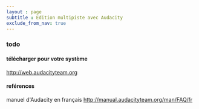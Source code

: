 ```yaml
---
layout : page  
subtitle : Edition multipiste avec Audacity
exclude_from_nav: true  
---
```


### todo

#### télécharger pour votre système
http://web.audacityteam.org

#### reférences
manuel d'Audacity en français
http://manual.audacityteam.org/man/FAQ/fr
